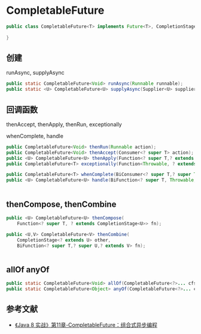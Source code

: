 # CompletableFuture

```java
public class CompletableFuture<T> implements Future<T>, CompletionStage<T> {
    
}
```

## 创建
runAsync, supplyAsync
```java
public static CompletableFuture<Void> runAsync(Runnable runnable);
public static <U> CompletableFuture<U> supplyAsync(Supplier<U> supplier);
```

## 回调函数
thenAccept, thenApply, thenRun, exceptionally

whenComplete, handle
```java
public CompletableFuture<Void> thenRun(Runnable action);
public CompletableFuture<Void> thenAccept(Consumer<? super T> action);
public <U> CompletableFuture<U> thenApply(Function<? super T,? extends U> fn);
public CompletableFuture<T> exceptionally(Function<Throwable, ? extends T> fn);

public CompletableFuture<T> whenComplete(BiConsumer<? super T,? super Throwable> action);
public <U> CompletableFuture<U> handle(BiFunction<? super T, Throwable, ? extends U> fn);
```

```java

```

## thenCompose, thenCombine
```java
public <U> CompletableFuture<U> thenCompose(
    Function<? super T, ? extends CompletionStage<U>> fn);

public <U,V> CompletableFuture<V> thenCombine(
    CompletionStage<? extends U> other, 
    BiFunction<? super T,? super U,? extends V> fn);
```

```java

```
## allOf anyOf
```java
public static CompletableFuture<Void> allOf(CompletableFuture<?>... cfs);
public static CompletableFuture<Object> anyOf(CompletableFuture<?>... cfs);
```

## 参考文献
- [《Java 8 实战》第11章-CompletableFuture：组合式异步编程](https://book.douban.com/subject/26772632/)
